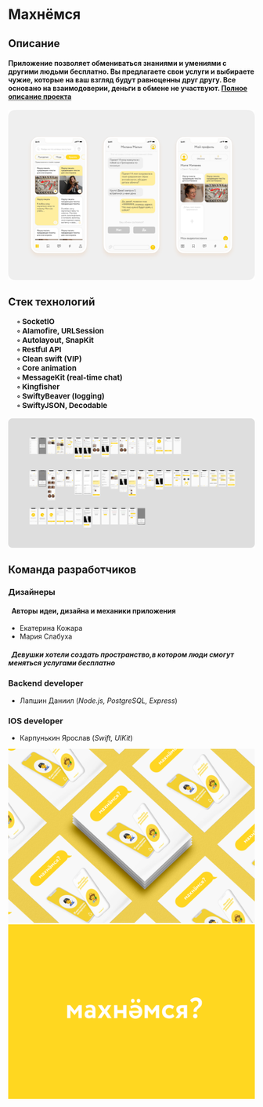# Махнёмся
## Описание

#### Приложение позволяет обмениваться знаниями и умениями с другими людьми бесплатно. Вы предлагаете свои услуги и выбираете чужие, которые на ваш взгляд будут равноценны друг другу. Все основано на взаимодоверии, деньги в обмене не участвуют. [Полное описание проекта](https://portfolio.hse.ru/Project/87823#)

<img src="./Images/screens.png">

## Стек технологий
 </tr>
    <td> 
    <b style="font-size:15px">
    &nbsp;&nbsp;&nbsp;&nbsp;   ◦ SocketIO <br/> 
    &nbsp;&nbsp;&nbsp;&nbsp;  ◦ Alamofire, URLSession<br/>
     &nbsp;&nbsp;&nbsp;&nbsp;  ◦ Autolayout, SnapKit <br/>
      &nbsp;&nbsp;&nbsp;&nbsp;  ◦ Restful API<br/>
        &nbsp;&nbsp;&nbsp;&nbsp;  ◦ Clean swift (VIP)<br/>
         &nbsp;&nbsp;&nbsp;&nbsp;  ◦ Core animation <br/>
         &nbsp;&nbsp;&nbsp;&nbsp;  ◦ MessageKit (real-time chat)<br/>
         &nbsp;&nbsp;&nbsp;&nbsp;  ◦ Kingfisher<br/>
          &nbsp;&nbsp;&nbsp;&nbsp;   ◦ SwiftyBeaver (logging)<br/>
           &nbsp;&nbsp;&nbsp;&nbsp;  ◦ SwiftyJSON, Decodable<br/>
           </b>
    </td>
 </tr>
<br/> 
 <img src="./Images/AllScreens.png"/>

## Команда разработчиков
<!-- <td> 
    <b style="font-size:20px">
    Дизайнеры
 </b>
</td> -->

### Дизайнеры
#### &nbsp;&nbsp;Авторы идеи, дизайна и механики приложения
<!-- ### *Авторы идеи, дизайна и механики приложения* -->
* Екатерина Кожара
* Мария Слабуха
#####  &nbsp;&nbsp;*Девушки хотели создать пространство,в котором люди смогут меняться  услугами бесплатно*

### Backend developer
* Лапшин Даниил (*Node.js, PostgreSQL, Express*)

### IOS developer
* Карпунькин Ярослав (*Swift, UIKit*)

<img src="./articles.jpg"/>
<img src="./letsSwap.jpg"/>
